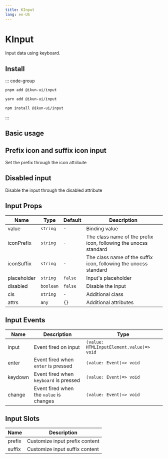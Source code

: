 ```yaml
---
title: KInput
lang: en-US
---
```


# KInput

Input data using keyboard.

## Install

::: code-group

```bash [pnpm]
pnpm add @ikun-ui/input
```

```bash [yarn]
yarn add @ikun-ui/input
```

```bash [npm]
npm install @ikun-ui/input
```

:::

## Basic usage

<demo src="../../../../example/input/basic.svelte" github="Input"></demo>

## Prefix icon and suffix icon input

Set the prefix through the icon attribute

<demo src="../../../../example/input/prefix.svelte" github="Input"></demo>

## Disabled input

Disable the input through the disabled attribute

<demo src="../../../../example/input/disabled.svelte" github="Input"></demo>

## Input Props

| Name        | Type      | Default | Description                                                      |
| ----------- | --------- | ------- | ---------------------------------------------------------------- |
| value       | `string`  | `-`     | Binding value                                                    |
| iconPrefix  | `string`  | `-`     | The class name of the prefix icon, following the unocss standard |
| iconSuffix  | `string`  | `-`     | The class name of the suffix icon, following the unocss standard |
| placeholder | `string`  | `false` | Input's placeholder                                              |
| disabled    | `boolean` | `false` | Disable the Input                                                |
| cls         | `string`  | `-`     | Additional class                                                 |
| attrs       | `any`     | `{}`    | Additional attributes                                            |

## Input Events

| Name    | Description                             | Type                                     |
| ------- | --------------------------------------- | ---------------------------------------- |
| input   | Event fired on input                    | `(value: HTMLInputElement.value)=> void` |
| enter   | Event fired when `enter` is pressed     | `(value: Event)=> void`                  |
| keydown | Event fired when `keyboard` is pressed  | `(value: Event)=> void`                  |
| change  | Event fired when the `value` is changes | `(value: Event)=> void`                  |

## Input Slots

| Name   | Description                    |
| ------ | ------------------------------ |
| prefix | Customize input prefix content |
| suffix | Customize input suffix content |
